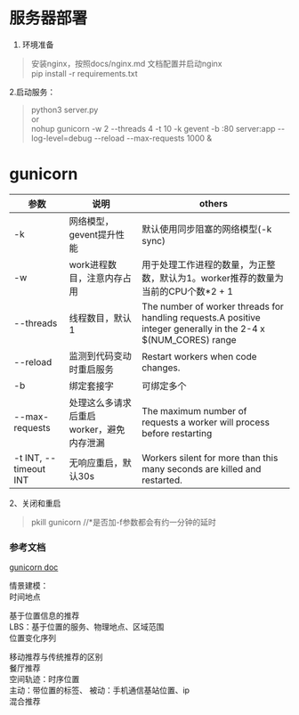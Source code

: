 # 服务器部署

1. 环境准备  
> 安装nginx，按照docs/nginx.md 文档配置并启动nginx     
> pip install -r requirements.txt

2.启动服务：
> python3 server.py  
or  
> nohup gunicorn -w 2 --threads 4 -t 10 -k gevent -b :80 server:app --log-level=debug --reload --max-requests 1000 &

# gunicorn

|参数|说明|  others|
|---|---|  ---|  
|-k|网络模型，gevent提升性能|默认使用同步阻塞的网络模型(-k sync)|
|-w|work进程数目，注意内存占用|用于处理工作进程的数量，为正整数，默认为1。worker推荐的数量为当前的CPU个数*2 + 1|
|--threads|线程数目，默认1|The number of worker threads for handling requests.A positive integer generally in the 2-4 x $(NUM_CORES) range|
|--reload|监测到代码变动时重启服务|Restart workers when code changes.|
|-b|绑定套接字|可绑定多个|
|--max-requests|处理这么多请求后重启worker，避免内存泄漏|The maximum number of requests a worker will process before restarting|
|-t INT, --timeout INT|无响应重启，默认30s|Workers silent for more than this many seconds are killed and restarted.|


2、关闭和重启  
> pkill gunicorn      //*是否加-f参数都会有约一分钟的延时



### 参考文档
[gunicorn doc](http://docs.gunicorn.org/en/latest/settings.html)

  
情景建模：  
时间地点  

基于位置信息的推荐  
LBS：基于位置的服务、物理地点、区域范围  
位置变化序列   

移动推荐与传统推荐的区别  
餐厅推荐   
空间轨迹：时序位置   
主动：带位置的标签、
被动：手机通信基站位置、ip   
混合推荐  

     